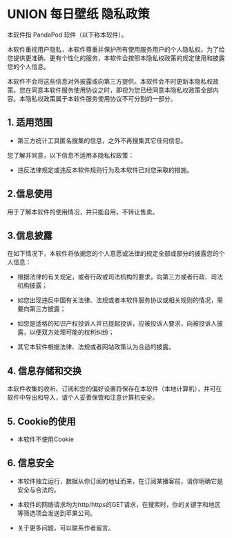 # UNION 每日壁纸 隐私政策

本软件指 PandaPod 软件（以下称本软件）。

本软件重视用户隐私，本软件尊重并保护所有使用服务用户的个人隐私权。为了给您提供更准确、更有个性化的服务，本软件会按照本隐私权政策的规定使用和披露您的个人信息。

本软件不会将这些信息对外披露或向第三方提供。本软件会不时更新本隐私权政策。您在同意本软件服务使用协议之时，即视为您已经同意本隐私权政策全部内容。本隐私权政策属于本软件服务使用协议不可分割的一部分。

## 1. 适用范围

- 第三方统计工具匿名搜集的信息，之外不再搜集其它任何信息。

您了解并同意，以下信息不适用本隐私权政策：

 - 违反法律规定或违反本软件规则行为及本软件已对您采取的措施。

## 2.信息使用

用于了解本软件的使用情况，并只能自用，不转让售卖。

## 3.信息披露

在如下情况下，本软件将依据您的个人意愿或法律的规定全部或部分的披露您的个人信息：


-  根据法律的有关规定，或者行政或司法机构的要求，向第三方或者行政、司法机构披露；

-  如您出现违反中国有关法律、法规或者本软件服务协议或相关规则的情况，需要向第三方披露；  

-  如您是适格的知识产权投诉人并已提起投诉，应被投诉人要求，向被投诉人披露，以便双方处理可能的权利纠纷；

-  其它本软件根据法律、法规或者网站政策认为合适的披露。 

 
## 4. 信息存储和交换  

本软件收集的收听、订阅和您的偏好设置将保存在本软件（本地计算机），并可在软件中导出和导入，请个人妥善保管和注意计算机安全。

## 5. Cookie的使用 

-  本软件不使用Cookie

## 6. 信息安全  

-  本软件独立运行，数据从你订阅的地址而来，在订阅某播客前，请你明确它是安全与合法的。

-  本软件的网络请求均为http/https的GET请求，在搜索时，你的关键字和地区等筛选项会发送到苹果公司。

-  关于更多问题，可以联系作者留言。
